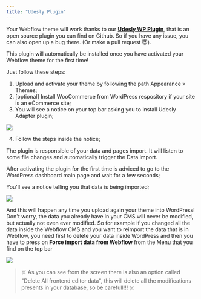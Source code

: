 ```yaml
---
title: "Udesly Plugin"
---
```


Your Webflow theme will work thanks to our [**Udesly WP Plugin**](https://github.com/udesly-adapter/udesly-wp-app), that is an open source plugin you can find on Github. So if you have any issue, you can also open up a bug there. (Or make a pull request 😇).

This plugin will automatically be installed once you have activated your Webflow theme for the first time!

Just follow these steps:

1. Upload and activate your theme by following the path Appearance » Themes;
2. [optional] Install WooCommerce from WordPress respository if your site is an eCommerce site;
3. You will see a notice on your top bar asking you to install Udesly Adapter plugin;

![](/images/udesly-adapter-plugin.png)

4. Follow the steps inside the notice;

The plugin is responsible of your data and pages import. It will listen to some file changes and automatically trigger the Data import.

After activating the plugin for the first time is adviced to go to the WordPress dashboard main page and wait for a few seconds;

You'll see a notice telling you that data is being imported;

![](/images/udesly-notice.png)

And this will happen any time you upload again your theme into WordPress! Don't worry, the data you already have in your CMS will never be modified, but actually not even ever modified. So for example if you changed all the data inside the Webflow CMS and you want to reimport the data that is in Webflow, you need first to delete your data inside WordPress and then you have to press on **Force import data from Webflow** from the Menu that you find on the top bar

![](/images/udesly-top-bar.png)

> ☠️ As you can see from the screen there is also an option called "Delete All frontend editor data", this will delete all the modifications presents in your database, so be carefull!!! ☠️